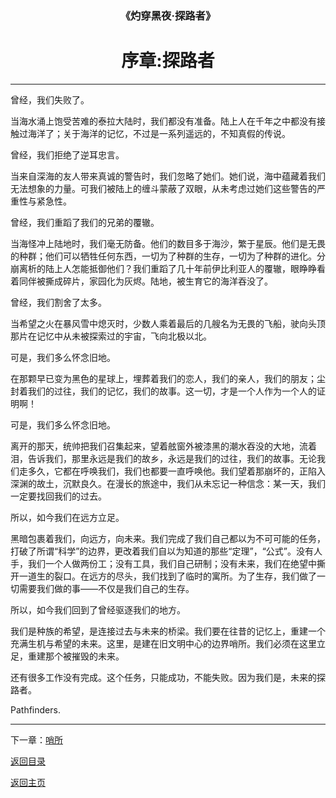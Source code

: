 <center> <h3> 《灼穿黑夜·探路者》 </h3> </center>

<center> <h1> 序章:探路者 </h1> </center>

<hr>

曾经，我们失败了。

当海水涌上饱受苦难的泰拉大陆时，我们都没有准备。陆上人在千年之中都没有接触过海洋了；关于海洋的记忆，不过是一系列遥远的，不知真假的传说。

曾经，我们拒绝了逆耳忠言。

当来自深海的友人带来真诚的警告时，我们忽略了她们。她们说，海中蕴藏着我们无法想象的力量。可我们被陆上的缠斗蒙蔽了双眼，从未考虑过她们这些警告的严重性与紧急性。

曾经，我们重蹈了我们的兄弟的覆辙。

当海怪冲上陆地时，我们毫无防备。他们的数目多于海沙，繁于星辰。他们是无畏的种群；他们可以牺牲任何东西，一切为了种群的生存，一切为了种群的进化。分崩离析的陆上人怎能抵御他们？我们重蹈了几十年前伊比利亚人的覆辙，眼睁睁看着同伴被撕成碎片，家园化为灰烬。陆地，被生育它的海洋吞没了。

曾经，我们割舍了太多。

当希望之火在暴风雪中熄灭时，少数人乘着最后的几艘名为无畏的飞船，驶向头顶那片在记忆中从未被探索过的宇宙，飞向北极以北。

可是，我们多么怀念旧地。

在那颗早已变为黑色的星球上，埋葬着我们的恋人，我们的亲人，我们的朋友；尘封着我们的过往，我们的记忆，我们的故事。这一切，才是一个人作为一个人的证明啊！

可是，我们多么怀念旧地。

离开的那天，统帅把我们召集起来，望着舷窗外被漆黑的潮水吞没的大地，流着泪，告诉我们，那里永远是我们的故乡，永远是我们的过往，我们的故事。无论我们走多久，它都在呼唤我们，我们也都要一直呼唤他。我们望着那崩坏的，正陷入深渊的故土，沉默良久。在漫长的旅途中，我们从未忘记一种信念：某一天，我们一定要找回我们的过去。

所以，如今我们在远方立足。

黑暗包裹着我们，向远方，向未来。我们完成了我们自己都以为不可可能的任务，打破了所谓“科学”的边界，更改着我们自以为知道的那些“定理”，“公式”。没有人手，我们一个人做两份工；没有工具，我们自己研制；没有未来，我们在绝望中撕开一道生的裂口。在远方的尽头，我们找到了临时的寓所。为了生存，我们做了一切需要我们做的事——不仅是我们自己的生存。

所以，如今我们回到了曾经驱逐我们的地方。

我们是种族的希望，是连接过去与未来的桥梁。我们要在往昔的记忆上，重建一个充满生机与希望的未来。这里，是建在旧文明中心的边界哨所。我们必须在这里立足，重建那个被摧毁的未来。

还有很多工作没有完成。这个任务，只能成功，不能失败。因为我们是，未来的探路者。

Pathfinders.

<hr>

下一章：[哨所](chapter1)

[返回目录](table-of-contents)

[返回主页](https://shane-xue.github.io)

